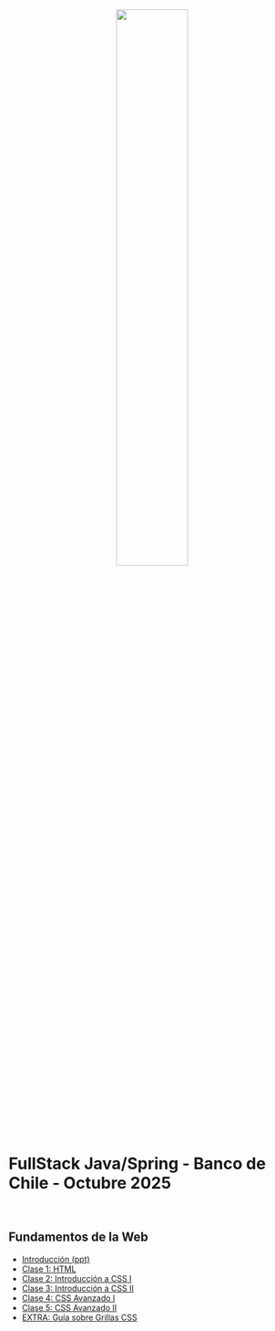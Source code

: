 <div align="center">
    <img width="50%" src="https://www.skillnest.com/wp-content/uploads/2025/01/Skillnest_blanca-1.png">
</div>
<br>

# FullStack Java/Spring - Banco de Chile - Octubre 2025

<br>

## Fundamentos de la Web

- [Introducción (ppt)](./Presentaciones/)
- [Clase 1: HTML](./Clase-1/)
- [Clase 2: Introducción a CSS I](./Clase-2/)
- [Clase 3: Introducción a CSS II](./Clase-3/)
- [Clase 4: CSS Avanzado I](./Clase-4/)
- [Clase 5: CSS Avanzado II](./Clase-5/)
- [EXTRA: Guía sobre Grillas CSS](./Extra-Grids/resumen.md)
<!-- - [Clase 5: Git + Github](./Clase-/)
- [Clase 6: Frameworks CSS](./Clase-/)
- [Clase 7: Fundamentos de Javascript I](./Clase-/)
- [Clase 8: Fundamentos de Javascript II](./Clase-/)
- [Clase 9: Javascript](./Clase-/)
- [Clase 10: DOM](./Clase-/)
- [Clase 11: Eventos](./Clase-/)
- [Repaso para Examen](./Clase-/)
- [Extra 1: API's y AJAX](./Clase-/)
- [Extra 2: Modales](./Clase-/)

## Fundamentos de Java
